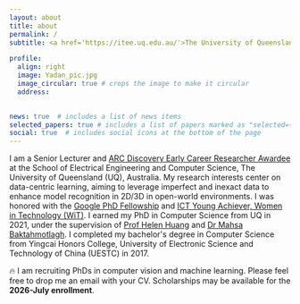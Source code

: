 ```yaml
---
layout: about
title: about
permalink: /
subtitle: <a href='https://itee.uq.edu.au/'>The University of Queensland</a>. 

profile:
  align: right
  image: Yadan_pic.jpg
  image_circular: true # crops the image to make it circular
  address: 
   

news: true  # includes a list of news items
selected_papers: true # includes a list of papers marked as "selected={true}"
social: true  # includes social icons at the bottom of the page
---
```


I am a Senior Lecturer and [ARC Discovery Early Career Researcher Awardee](https://www.arc.gov.au/funding-research/funding-schemes/discovery-program/discovery-early-career-researcher-award-decra) at the School of Electrical Engineering and Computer Science, The University of Queensland (UQ), Australia. My research interests center on data-centric learning, aiming to leverage imperfect and inexact data to enhance model recognition in 2D/3D in open-world environments. I was honored with the [Google PhD Fellowship](https://research.google/outreach/phd-fellowship/recipients/) and [ICT Young Achiever, Women in Technology (WiT)](https://wit.org.au/awards/2018-award-winners/). I earned my PhD in Computer Science from UQ in 2021, under the supervision of [Prof Helen Huang](https://staff.itee.uq.edu.au/huang/) and [Dr Mahsa Baktahmotlagh](https://researchers.uq.edu.au/researcher/23393). I completed my bachelor's degree in Computer Science from Yingcai Honors College, University of Electronic Science and Technology of China (UESTC) in 2017. 

:fire: I am recruiting PhDs in computer vision and machine learning. Please feel free to drop me an email with your CV. Scholarships may be available for the **2026-July enrollment**.

<!-- Write your biography here. Tell the world about yourself. Link to your favorite [subreddit](http://reddit.com). You can put a picture in, too. The code is already in, just name your picture `prof_pic.jpg` and put it in the `img/` folder.

Put your address / P.O. box / other info right below your picture. You can also disable any these elements by editing `profile` property of the YAML header of your `_pages/about.md`. Edit `_bibliography/papers.bib` and Jekyll will render your [publications page](/al-folio/publications/) automatically.

Link to your social media connections, too. This theme is set up to use [Font Awesome icons](http://fortawesome.github.io/Font-Awesome/) and [Academicons](https://jpswalsh.github.io/academicons/), like the ones below. Add your Facebook, Twitter, LinkedIn, Google Scholar, or just disable all of them. -->
